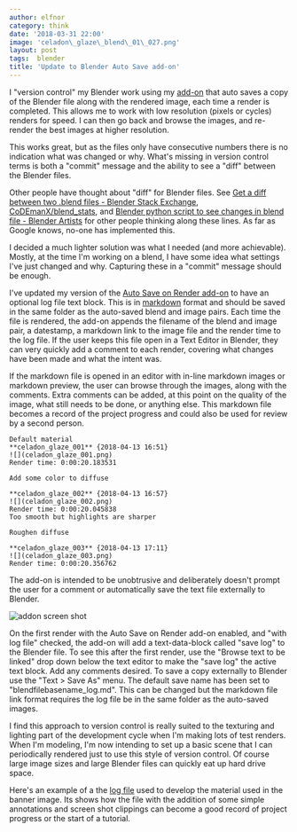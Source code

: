 ```yaml
---
author: elfnor
category: think
date: '2018-03-31 22:00'
image: 'celadon\_glaze\_blend\_01\_027.png'
layout: post
tags:  blender
title: 'Update to Blender Auto Save add-on'
---
```


I \"version control\" my Blender work using my [add-on](http://elfnor.com/blender-auto-save-add-on.html) that auto saves a copy of the Blender file along with the rendered image, each time a render is completed. This allows me to work with low resolution (pixels or cycles) renders for speed. I can then go back and browse the images, and re-render the best images at higher resolution.

This works great, but as the files only have consecutive numbers there is no indication what was changed or why. What\'s missing in version control terms is both a \"commit\" message and the ability to see a \"diff\" between the Blender files.

Other people have thought about \"diff\" for Blender files. See [Get a diff between two .blend files - Blender Stack Exchange](https://blender.stackexchange.com/questions/7484/get-a-diff-between-two-blend-files), [CoDEmanX/blend\_stats](https://github.com/CoDEmanX/blend_stats), and [Blender python script to see changes in blend file - Blender Artists](https://blenderartists.org/forum/showthread.php?298560-Blender-python-script-to-see-changes-in-blend-files-%28patch%29) for other people thinking along these lines. As far as Google knows, no-one has implemented this.

I decided a much lighter solution was what I needed (and more achievable). Mostly, at the time I\'m working on a blend, I have some idea what settings I\'ve just changed and why. Capturing these in a \"commit\" message should be enough.

I\'ve updated my version of the [Auto Save on Render add-on](https://github.com/elfnor/blender_auto_save_on_render) to have an optional log file text block. This is in [markdown](https://daringfireball.net/projects/markdown) format and should be saved in the same folder as the auto-saved blend and image pairs. Each time the file is rendered, the add-on appends the filename of the blend and image pair, a datestamp, a markdown link to the image file and the render time to the log file. If the user keeps this file open in a Text Editor in Blender, they can very quickly add a comment to each render, covering what changes have been made and what the intent was.

If the markdown file is opened in an editor with in-line markdown images or markdown preview, the user can browse through the images, along with the comments. Extra comments can be added, at this point on the quality of the image, what still needs to be done, or anything else. This markdown file becomes a record of the project progress and could also be used for review by a second person.

    Default material  
    **celadon_glaze_001** {2018-04-13 16:51}
    ![](celadon_glaze_001.png)
    Render time: 0:00:20.183531

    Add some color to diffuse

    **celadon_glaze_002** {2018-04-13 16:57}
    ![](celadon_glaze_002.png)
    Render time: 0:00:20.045838
    Too smooth but highlights are sharper

    Roughen diffuse

    **celadon_glaze_003** {2018-04-13 17:11}
    ![](celadon_glaze_003.png)
    Render time: 0:00:20.356762

The add-on is intended to be unobtrusive and deliberately doesn\'t prompt the user for a comment or automatically save the text file externally to Blender.

![addon screen shot](%7B%7B%20site.baseurl%20%7D%7D/images/auto_save_screenshot.png)

On the first render with the Auto Save on Render add-on enabled, and \"with log file\" checked, the add-on will add a text-data-block called \"save log\" to the Blender file. To see this after the first render, use the \"Browse text to be linked\" drop down below the text editor to make the \"save log\" the active text block. Add any comments desired. To save a copy externally to Blender use the \"Text \> Save As\" menu. The default save name has been set to \"blendfilebasename\_log.md\". This can be changed but the markdown file link format requires the log file be in the same folder as the auto-saved images.

I find this approach to version control is really suited to the texturing and lighting part of the development cycle when I\'m making lots of test renders. When I\'m modeling, I\'m now intending to set up a basic scene that I can periodically rendered just to use this style of version control. Of course large image sizes and large Blender files can quickly eat up hard drive space.

Here\'s an example of a the [log file](%7Bfilename%7Dceladon_glaze_log.md) used to develop the material used in the banner image. Its shows how the file with the addition of some simple annotations and screen shot clippings can become a good record of project progress or the start of a tutorial.
